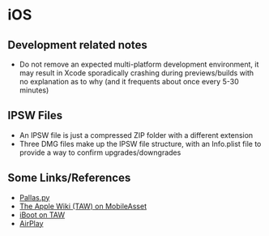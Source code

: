 # iOS
## Development related notes
- Do not remove an expected multi-platform development environment, it may result in Xcode sporadically crashing during previews/builds with no explanation as to why (and it frequents about once every 5-30 minutes)

## IPSW Files
- An IPSW file is just a compressed ZIP folder with a different extension
- Three DMG files make up the IPSW file structure, with an Info.plist file to provide a way to confirm upgrades/downgrades

## Some Links/References
- [Pallas.py](https://github.com/riigess/pallas.py)
- [The Apple Wiki (TAW) on MobileAsset](https://theapplewiki.com/wiki/MobileAsset)
- [iBoot on TAW](https://theapplewiki.com/wiki/IBoot)
- [AirPlay](./AirPlay-mDNS.md)
